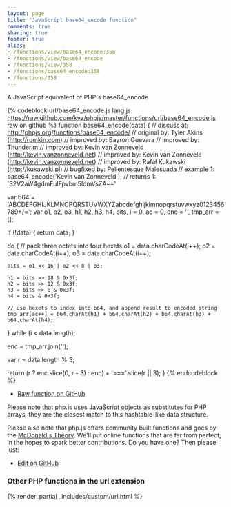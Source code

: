 ```yaml
---
layout: page
title: "JavaScript base64_encode function"
comments: true
sharing: true
footer: true
alias:
- /functions/view/base64_encode:358
- /functions/view/base64_encode
- /functions/view/358
- /functions/base64_encode:358
- /functions/358
---
```

<!-- Generated by Rakefile:build -->
A JavaScript equivalent of PHP's base64_encode

{% codeblock url/base64_encode.js lang:js https://raw.github.com/kvz/phpjs/master/functions/url/base64_encode.js raw on github %}
function base64_encode(data) {
  //  discuss at: http://phpjs.org/functions/base64_encode/
  // original by: Tyler Akins (http://rumkin.com)
  // improved by: Bayron Guevara
  // improved by: Thunder.m
  // improved by: Kevin van Zonneveld (http://kevin.vanzonneveld.net)
  // improved by: Kevin van Zonneveld (http://kevin.vanzonneveld.net)
  // improved by: Rafał Kukawski (http://kukawski.pl)
  // bugfixed by: Pellentesque Malesuada
  //   example 1: base64_encode('Kevin van Zonneveld');
  //   returns 1: 'S2V2aW4gdmFuIFpvbm5ldmVsZA=='

  var b64 = 'ABCDEFGHIJKLMNOPQRSTUVWXYZabcdefghijklmnopqrstuvwxyz0123456789+/=';
  var o1, o2, o3, h1, h2, h3, h4, bits, i = 0,
    ac = 0,
    enc = '',
    tmp_arr = [];

  if (!data) {
    return data;
  }

  do { // pack three octets into four hexets
    o1 = data.charCodeAt(i++);
    o2 = data.charCodeAt(i++);
    o3 = data.charCodeAt(i++);

    bits = o1 << 16 | o2 << 8 | o3;

    h1 = bits >> 18 & 0x3f;
    h2 = bits >> 12 & 0x3f;
    h3 = bits >> 6 & 0x3f;
    h4 = bits & 0x3f;

    // use hexets to index into b64, and append result to encoded string
    tmp_arr[ac++] = b64.charAt(h1) + b64.charAt(h2) + b64.charAt(h3) + b64.charAt(h4);
  } while (i < data.length);

  enc = tmp_arr.join('');

  var r = data.length % 3;

  return (r ? enc.slice(0, r - 3) : enc) + '==='.slice(r || 3);
}
{% endcodeblock %}

 - [Raw function on GitHub](https://github.com/kvz/phpjs/blob/master/functions/url/base64_encode.js)

Please note that php.js uses JavaScript objects as substitutes for PHP arrays, they are 
the closest match to this hashtable-like data structure. 

Please also note that php.js offers community built functions and goes by the 
[McDonald's Theory](https://medium.com/what-i-learned-building/9216e1c9da7d). We'll put online 
functions that are far from perfect, in the hopes to spark better contributions. 
Do you have one? Then please just: 

 - [Edit on GitHub](https://github.com/kvz/phpjs/edit/master/functions/url/base64_encode.js)


### Other PHP functions in the url extension
{% render_partial _includes/custom/url.html %}

